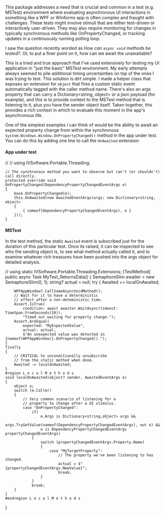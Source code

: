 This package addresses a need that is crucial and common in a test (e.g. MSTest) environment where evaluating asynchronous UI interactions in something like a WPF or Winforms app is often complex and fraught with challenges. These tests might involve stimuli that are either test-driven or interactively user-driven. They may also require monitoring for changes in typically synchronous methods like OnPropertyChanged, or tracking updates in a continuously running polling loop.

I saw the question recently worded as _How can `async void` methods be tested?_. Or, to put a finer point on it, how can we await the unawaitable?

This is a tried and true approach that I've used extensively for testing my UI application in "just the basic" MSTest environment. My early attempts always seemed to pile additional timing uncertainties on top of the ones I was trying to test. This solution is dirt simple. I made a helper class that exposes an extension for `object` that fires a custom static event automatically tagged with the caller method name. There's also an args property that can carry a Dictionary<string, object> or a json payload (for example), and this is to provide context to the MSTest method that is listening to it, plus you have the sender object itself. Taken together, this provides a rich context in which to evaluate this moment in the app's asynchronous life. 

One of the simplest examples I can think of would be the ability to await an expected property change from within the synchronous `System.Windows.Window.OnPropertyChanged()` method in the app under test. You can do this by adding one line to call the `OnAwaited` extension:

#### App under test
// <PackageReference Include="IVSoftware.Portable.Threading" Version="*" />
// using IVSoftware.Portable.Threading;
```
// The synchronous method you want to observe but can't (or shouldn't) call directly. 
protected override void OnPropertyChanged(DependencyPropertyChangedEventArgs e)
{
    base.OnPropertyChanged(e);
    this.OnAwaited(new AwaitedEventArgs(args: new Dictionary<string, object>
    {
        { nameof(DependencyPropertyChangedEventArgs), e }
    }));
}
```

#### MSTest

In the test method, the static `Awaited` event is subscribed just for the duration of this particular test. Once its raised, it can be inspected to see who the sending object is, to see what method actually called it, and to examine whatever rich treasures have been pushed into the args object for detailed analysis.

// using static IVSoftware.Portable.Threading.Extensions;
[TestMethod]
public async Task MyTest_ReturnsData()
{
    SemaphoreSlim awaiter = new SemaphoreSlim(0, 1);
    string? actual = null;
    try
    {
        Awaited += localOnAwaited;

        WPFAppWindow?.CallSomeAsyncVoidMethod();
        // Wait for it to have a deterministic
        // effect after a non-deteministic time.
        Assert.IsTrue(
            condition: await awaiter.WaitAsync(timeout: TimeSpan.FromSeconds(10)),
            "Timed out waiting for property change.");
        Assert.AreEqual(
            expected: "MyExpectedValue",
            actual: actual,
            $"An unexpected value was detected in {nameof(WPFAppWindow)}.OnPropertyChanged().");
    }
    finally
    {
        // CRITICAL to unconditionally unsubscribe
        // from the static method when done.
        Awaited -= localOnAwaited;
    }
    #region L o c a l M e t h o d s
    void localOnAwaited(object? sender, AwaitedEventArgs e)
    {
        object o;
        switch (e.Caller)
        {
            // Very common scenario of listening for a
            // property to change after a UI stimulus.
            case "OnPropertyChanged":
                if(
                    e.Args is Dictionary<string,object> args &&
                    args.TryGetValue(nameof(DependencyPropertyChangedEventArgs), out o) &&
                    o is DependencyPropertyChangedEventArgs propertyChangedEventArgs)
                {
                    switch (propertyChangedEventArgs.Property.Name)
                    {
                        case "MyTargetProperty":
                            // The property we've been listening to has changed.
                            actual = $"{propertyChangedEventArgs.NewValue}";
                            break;
                    }
                }
                break;
        }
    }
    #endregion L o c a l M e t h o d s
}
